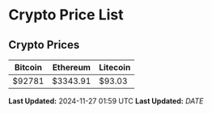 # Crypto Price List

## Crypto Prices
| Bitcoin | Ethereum | Litecoin |
| ------- | -------- | -------- |
| $92781 | $3343.91 | $93.03 |
**Last Updated:** 2024-11-27 01:59 UTC
**Last Updated:** $DATE$
